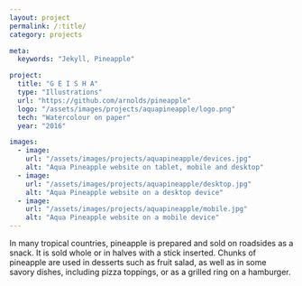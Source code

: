 ```yaml
---
layout: project
permalink: /:title/
category: projects

meta:
  keywords: "Jekyll, Pineapple"

project:
  title: "G E I S H A"
  type: "Illustrations"
  url: "https://github.com/arnolds/pineapple"
  logo: "/assets/images/projects/aquapineapple/logo.png"
  tech: "Watercolour on paper"
  year: "2016"

images:
  - image:
    url: "/assets/images/projects/aquapineapple/devices.jpg"
    alt: "Aqua Pineapple website on tablet, mobile and desktop"
  - image:
    url: "/assets/images/projects/aquapineapple/desktop.jpg"
    alt: "Aqua Pineapple website on a desktop device"
  - image:
    url: "/assets/images/projects/aquapineapple/mobile.jpg"
    alt: "Aqua Pineapple website on a mobile device"
---
```


<p>In many tropical countries, pineapple is prepared and sold on roadsides as a snack. It is sold whole or in halves with a stick inserted. Chunks of pineapple are used in desserts such as fruit salad, as well as in some savory dishes, including pizza toppings, or as a grilled ring on a hamburger.</p>
